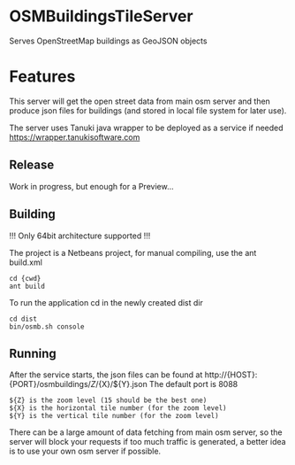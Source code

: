 # OSMBuildingsTileServer
Serves OpenStreetMap buildings as GeoJSON objects

# Features
This server will get the open street data from main osm server and then produce
json files for buildings (and stored in local file system for later use).

The server uses Tanuki java wrapper to be deployed as a service if needed
https://wrapper.tanukisoftware.com

## Release
Work in progress, but enough for a Preview...

## Building
!!! Only 64bit architecture supported !!!

The project is a Netbeans project, for manual compiling, use the ant build.xml

    cd {cwd}
    ant build

To run the application cd in the newly created dist dir

    cd dist
    bin/osmb.sh console

## Running
After the service starts, the json files can be found at
http://{HOST}:{PORT}/osmbuildings/${Z}/${X}/${Y}.json
The default port is 8088

    ${Z} is the zoom level (15 should be the best one)
    ${X} is the horizontal tile number (for the zoom level)
    ${Y} is the vertical tile number (for the zoom level)
    
There can be a large amount of data fetching from main osm server, so 
the server will block your requests if too much traffic is generated, a
better idea is to use your own osm server if possible.
